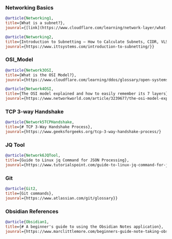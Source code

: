 
### Networking Basics


```bibtex
@article{Networking1, 
title={What is a subnet?}, 
jounral={[link](https://www.cloudflare.com/learning/network-layer/what-is-a-subnet/)}}
```


```bibtex
@article{Networking2, 
title={Introduction to Subnetting – How to Calculate Subnets, CIDR, VLSM and More!}, 
jounral={https://www.ittsystems.com/introduction-to-subnetting/}}
```

### OSI_Model

```bibtex
@article{Network3OSI, 
title={What is the OSI Model?}, 
jounral={https://www.cloudflare.com/learning/ddos/glossary/open-systems-interconnection-model-osi/}}
```

```bibtex
@article{Network4OSI, 
title={The OSI model explained and how to easily remember its 7 layers}, 
jounral={https://www.networkworld.com/article/3239677/the-osi-model-explained-and-how-to-easily-remember-its-7-layers.html}
```

### TCP 3-way Handshake

```bibtex
@article{Network5TCPHandshake, 
title={# TCP 3-Way Handshake Process}, 
jounral={https://www.geeksforgeeks.org/tcp-3-way-handshake-process/}
```

### JQ Tool

```bibtex
@article{Network6JQTool, 
title={Guide to Linux jq Command for JSON Processing}, 
jounral={https://www.tutorialspoint.com/guide-to-linux-jq-command-for-json-processing}
```

### Git

```bibtex
@article{Git2, 
title={Git commands}, 
jounral={https://www.atlassian.com/git/glossary}}
```


### Obsidian References

```bibtex
@article{Obsidian1, 
title={# A beginner's guide to using the Obsidian Notes application}, 
jounral={https://www.marclittlemore.com/beginners-guide-note-taking-obsidian/}}
```

